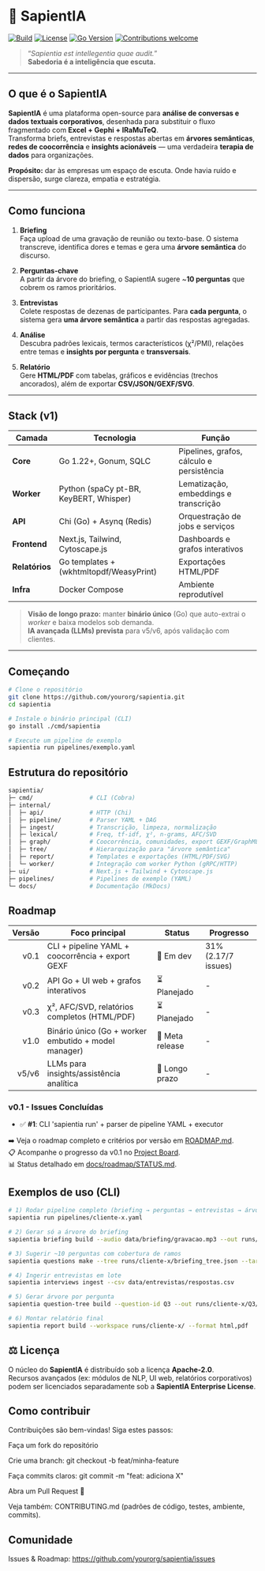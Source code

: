 # 🌿 SapientIA

[![Build](https://img.shields.io/github/actions/workflow/status/yourorg/sapientia/ci.yml?branch=main&label=build)](https://github.com/yourorg/sapientia/actions)
[![License](https://img.shields.io/github/license/yourorg/sapientia)](LICENSE)
[![Go Version](https://img.shields.io/github/go-mod/go-version/yourorg/sapientia)](go.mod)
[![Contributions welcome](https://img.shields.io/badge/contributions-welcome-brightgreen.svg)](CONTRIBUTING.md)

> “_Sapientia est intellegentia quae audit._”  
> **Sabedoria é a inteligência que escuta.**

---

## O que é o SapientIA

**SapientIA** é uma plataforma open-source para **análise de conversas e dados textuais corporativos**, desenhada para substituir o fluxo fragmentado com **Excel + Gephi + IRaMuTeQ**.  
Transforma briefs, entrevistas e respostas abertas em **árvores semânticas**, **redes de coocorrência** e **insights acionáveis** — uma verdadeira **terapia de dados** para organizações.

**Propósito:** dar às empresas um espaço de escuta. Onde havia ruído e dispersão, surge clareza, empatia e estratégia.

---

## Como funciona

1. **Briefing**  
   Faça upload de uma gravação de reunião ou texto-base. O sistema transcreve, identifica dores e temas e gera uma **árvore semântica** do discurso.

2. **Perguntas-chave**  
   A partir da árvore do briefing, o SapientIA sugere ~**10 perguntas** que cobrem os ramos prioritários.

3. **Entrevistas**  
   Colete respostas de dezenas de participantes. Para **cada pergunta**, o sistema gera **uma árvore semântica** a partir das respostas agregadas.

4. **Análise**  
   Descubra padrões lexicais, termos característicos (χ²/PMI), relações entre temas e **insights por pergunta** e **transversais**.

5. **Relatório**  
   Gere **HTML/PDF** com tabelas, gráficos e evidências (trechos ancorados), além de exportar **CSV/JSON/GEXF/SVG**.

---

## Stack (v1)

| Camada         | Tecnologia                              | Função                                    |
| -------------- | --------------------------------------- | ----------------------------------------- |
| **Core**       | Go 1.22+, Gonum, SQLC                   | Pipelines, grafos, cálculo e persistência |
| **Worker**     | Python (spaCy pt-BR, KeyBERT, Whisper)  | Lematização, embeddings e transcrição     |
| **API**        | Chi (Go) + Asynq (Redis)                | Orquestração de jobs e serviços           |
| **Frontend**   | Next.js, Tailwind, Cytoscape.js         | Dashboards e grafos interativos           |
| **Relatórios** | Go templates + (wkhtmltopdf/WeasyPrint) | Exportações HTML/PDF                      |
| **Infra**      | Docker Compose                          | Ambiente reprodutível                     |

> **Visão de longo prazo:** manter **binário único** (Go) que auto-extrai o _worker_ e baixa modelos sob demanda.  
> **IA avançada (LLMs) prevista** para v5/v6, após validação com clientes.

---

## Começando

```bash
# Clone o repositório
git clone https://github.com/yourorg/sapientia.git
cd sapientia

# Instale o binário principal (CLI)
go install ./cmd/sapientia

# Execute um pipeline de exemplo
sapientia run pipelines/exemplo.yaml
```

## Estrutura do repositório

```bash
sapientia/
├─ cmd/                # CLI (Cobra)
├─ internal/
│  ├─ api/             # HTTP (Chi)
│  ├─ pipeline/        # Parser YAML + DAG
│  ├─ ingest/          # Transcrição, limpeza, normalização
│  ├─ lexical/         # Freq, tf-idf, χ², n-grams, AFC/SVD
│  ├─ graph/           # Coocorrência, comunidades, export GEXF/GraphML
│  ├─ tree/            # Hierarquização para "árvore semântica"
│  ├─ report/          # Templates e exportações (HTML/PDF/SVG)
│  └─ worker/          # Integração com worker Python (gRPC/HTTP)
├─ ui/                 # Next.js + Tailwind + Cytoscape.js
├─ pipelines/          # Pipelines de exemplo (YAML)
└─ docs/               # Documentação (MkDocs)
```

## Roadmap

| Versão | Foco principal                                       | Status          | Progresso           |
| -----: | ---------------------------------------------------- | --------------- | ------------------- |
|   v0.1 | CLI + pipeline YAML + coocorrência + export GEXF     | 🔄 Em dev       | 31% (2.17/7 issues) |
|   v0.2 | API Go + UI web + grafos interativos                 | ⏳ Planejado    | -                   |
|   v0.3 | χ², AFC/SVD, relatórios completos (HTML/PDF)         | ⏳ Planejado    | -                   |
|   v1.0 | Binário único (Go + worker embutido + model manager) | 🎯 Meta release | -                   |
|  v5/v6 | LLMs para insights/assistência analítica             | 🔮 Longo prazo  | -                   |

### v0.1 - Issues Concluídas

- ✅ **#1**: CLI 'sapientia run' + parser de pipeline YAML + executor

➡️ Veja o roadmap completo e critérios por versão em [ROADMAP.md](ROADMAP.md).  
📋 Acompanhe o progresso da v0.1 no [Project Board](https://github.com/users/lucasrafaldini/projects/1).  
📊 Status detalhado em [docs/roadmap/STATUS.md](docs/roadmap/STATUS.md).

## Exemplos de uso (CLI)

```bash
# 1) Rodar pipeline completo (briefing → perguntas → entrevistas → árvores → relatório)
sapientia run pipelines/cliente-x.yaml

# 2) Gerar só a árvore do briefing
sapientia briefing build --audio data/briefing/gravacao.mp3 --out runs/cliente-x/

# 3) Sugerir ~10 perguntas com cobertura de ramos
sapientia questions make --tree runs/cliente-x/briefing_tree.json --target 10

# 4) Ingerir entrevistas em lote
sapientia interviews ingest --csv data/entrevistas/respostas.csv

# 5) Gerar árvore por pergunta
sapientia question-tree build --question-id Q3 --out runs/cliente-x/Q3/

# 6) Montar relatório final
sapientia report build --workspace runs/cliente-x/ --format html,pdf
```

## ⚖️ Licença

O núcleo do **SapientIA** é distribuído sob a licença **Apache-2.0**.  
Recursos avançados (ex: módulos de NLP, UI web, relatórios corporativos)  
podem ser licenciados separadamente sob a **SapientIA Enterprise License**.

## Como contribuir

Contribuições são bem-vindas! Siga estes passos:

Faça um fork do repositório

Crie uma branch: git checkout -b feat/minha-feature

Faça commits claros: git commit -m "feat: adiciona X"

Abra um Pull Request 🧡

Veja também: CONTRIBUTING.md (padrões de código, testes, ambiente, commits).

## Comunidade

Issues & Roadmap: https://github.com/yourorg/sapientia/issues
